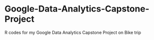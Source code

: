 # Google-Data-Analytics-Capstone-Project
R codes for my Google Data Analytics Capstone Project on Bike trip
